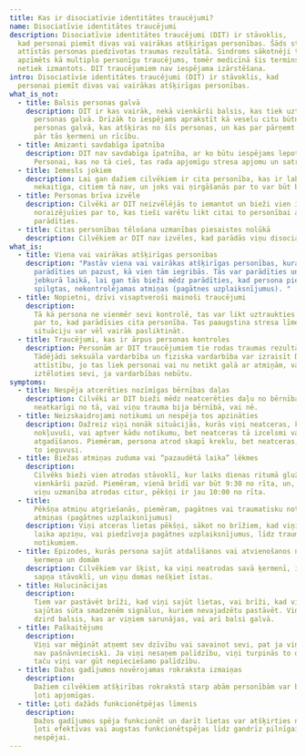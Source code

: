 ```yaml
---
title: Kas ir disociatīvie identitātes traucējumi?
name: Disociatīvie identitātes traucējumi
description: Disociatīvie identitātes traucējumi (DIT) ir stāvoklis,
  kad personai piemīt divas vai vairākas atšķirīgas personības. Šāds stāvoklis
  attīstās personas piedzīvotas traumas rezultātā. Sindroms sākotnēji tika
  apzīmēts kā multiplo personīgu traucējums, tomēr medicīnā šis termins vairs
  netiek izmantots. DIT traucējumiem nav iespējama izārstēšana.
intro: Disociatīvie identitātes traucējumi (DIT) ir stāvoklis, kad
  personai piemīt divas vai vairākas atšķirīgas personības.
what_is_not:
  - title: Balsis personas galvā
    description: DIT ir kas vairāk, nekā vienkārši balsis, kas tiek uztvertas
      personas galvā. Drīzāk to iespējams aprakstīt kā veselu citu būtni vienas
      personas galvā, kas atšķiras no šīs personas, un kas par pārņemt vadību
      pār tās ķermeni un rīcību.
  - title: Amizanti savdabīga īpatnība
    description: DIT nav savdabīga īpatnība, ar ko būtu iespējams lepoties.
      Personai, kas no tā cieš, tas rada apjomīgu stresa apjomu un satraukumu.
  - title: Iemesls jokiem
    description: Lai gan dažiem cilvēkiem ir cita personība, kas ir labvēlīga un
      nekaitīga, citiem tā nav, un joks vai ņirgāšanās par to var būt bīstami.
  - title: Personas brīva izvēle
    description: Cilvēki ar DIT neizvēlējās to iemantot un bieži vien ir
      noraizējušies par to, kas tieši varētu likt citai to personībai atkal
      parādīties.
  - title: Citas personības tēlošana uzmanības piesaistes nolūkā
    description: Cilvēkiem ar DIT nav izvēles, kad parādās viņu disociatīvie traucējumi.
what_is:
  - title: Viena vai vairākas atšķirīgas personības
    description: "Pastāv viena vai vairākas atšķirīgas personības, kuras var
      parādīties un pazust, kā vien tām iegribās. Tās var parādīties un pazust
      jebkurā laikā, lai gan tās bieži mēdz parādīties, kad persona piedzīvo
      spilgtas, nekontrolējamas atmiņas (pagātnes uzplaiksnījumus). "
  - title: Nopietni, dzīvi visaptveroši mainoši traucējumi
    description:
      Tā kā persona ne vienmēr sevi kontrolē, tas var likt uztraukties
      par to, kad parādīsies cita personība. Tas paaugstina stresa līmeni, kas
      situāciju var vēl vairāk pasliktināt.
  - title: Traucējumi, kas ir ārpus personas kontroles
    description: Personām ar DIT traucējumiem tie rodas traumas rezultātā.
      Tādējādi seksuāla vardarbība un fiziska vardarbība var izraisīt DIT
      attīstību, jo tas liek personai vai nu netikt galā ar atmiņām, vai arī
      iztēloties sevi, ja vardarbības nebūtu.
symptoms:
  - title: Nespēja atcerēties nozīmīgas bērnības daļas
    description: Cilvēki ar DIT bieži mēdz neatcerēties daļu no bērnības
      neatkarīgi no tā, vai viņu trauma bija bērnībā, vai nē.
  - title: Neizskaidrojami notikumi un nespēja tos apzināties
    description: Dažreiz viņi nonāk situācijās, kurās viņi neatceras, kā ir
      nokļuvuši, vai aptver kādu notikumu, bet neatceras tā izcelsmi vai
      atgadīšanos. Piemēram, persona atrod skapī kreklu, bet neatceras, ka būtu
      to ieguvusi.
  - title: Biežas atmiņas zuduma vai “pazaudētā laika” lēkmes
    description:
      Cilvēks bieži vien atrodas stāvoklī, kur laiks dienas ritumā gluži
      vienkārši pazūd. Piemēram, vienā brīdī var būt 9:30 no rīta, un, kamēr
      viņu uzmanība atrodas citur, pēkšņi ir jau 10:00 no rīta.
  - title:
      Pēkšņa atmiņu atgriešanās, piemēram, pagātnes vai traumatisku notikumu
      atmiņas (pagātnes uzplaiksnījumus)
    description: Viņi atceras lietas pēkšņi, sākot no brīžiem, kad viņi zaudēja
      laika apziņu, vai piedzīvoja pagātnes uzplaiksnījumus, līdz traumatiskiem
      notikumiem.
  - title: Epizodes, kurās persona sajūt atdalīšanos vai atvienošanos no sava
      ķermeņa un domām
    description: Cilvēkiem var šķist, ka viņi neatrodas savā ķermenī, ir daļēji
      sapņa stāvoklī, un viņu domas nešķiet īstas.
  - title: Halucinācijas
    description:
      Tiem var pastāvēt brīži, kad viņi sajūt lietas, vai brīži, kad viņu
      sajūtas sūta smadzenēm signālus, kuriem nevajadzētu pastāvēt. Viņi arī
      dzird balsis, kas ar viņiem sarunājas, vai arī balsi galvā.
  - title: Paškaitējums
    description:
      Viņi var mēģināt atņemt sev dzīvību vai savainot sevi, pat ja viņi
      nav pašnāvnieciski. Ja viņi nesaņem palīdzību, viņi turpinās to darīt,
      taču viņi var gūt nepieciešamo palīdzību.
  - title: Dažos gadījumos novērojamas rokraksta izmaiņas
    description:
      Dažiem cilvēkiem atšķirības rokrakstā starp abām personībām var būt
      ļoti apjomīgas.
  - title: Ļoti dažāds funkcionētpējas līmenis
    description:
      Dažos gadījumos spēja funkcionēt un darīt lietas var atšķirties no
      ļoti efektīvas vai augstas funkcionētspējas līdz gandrīz pilnīgai
      nespējai.
---
```

